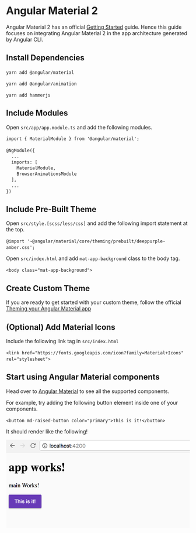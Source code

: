 # Angular Material 2

Angular Material 2 has an official [Getting Started](https://github.com/angular/material2/blob/master/guides/getting-started.md) guide. Hence this guide focuses on integrating Angular Material 2 in the app architecture generated by Angular CLI.

## Install Dependencies

`yarn add @angular/material`

`yarn add @angular/animation`

`yarn add hammerjs`

## Include Modules

Open `src/app/app.module.ts` and add the following modules.

```
import { MaterialModule } from '@angular/material';

@NgModule({
  ...
  imports: [
    MaterialModule,
    BrowserAnimationsModule
  ],
  ...
})

```

## Include Pre-Built Theme

Open `src/style.[scss/less/css]` and add the following import statement at the top.

`@import '~@angular/material/core/theming/prebuilt/deeppurple-amber.css';`

Open `src/index.html` and add `mat-app-background` class to the body tag.

`<body class="mat-app-background">`

## Create Custom Theme

If you are ready to get started with your custom theme, follow the official [Theming your Angular Material app](https://github.com/angular/material2/blob/master/guides/theming.md)

## (Optional) Add Material Icons

Include the following link tag in `src/index.html`

`<link href="https://fonts.googleapis.com/icon?family=Material+Icons" rel="stylesheet">`

## Start using Angular Material components

Head over to [Angular Material](https://material.angular.io/components) to see all the supported components.

For example, try adding the following button element inside one of your components.

`<button md-raised-button color="primary">This is it!</button>`

It should render like the following!

![Angular Material](assets/angular-material.png)
